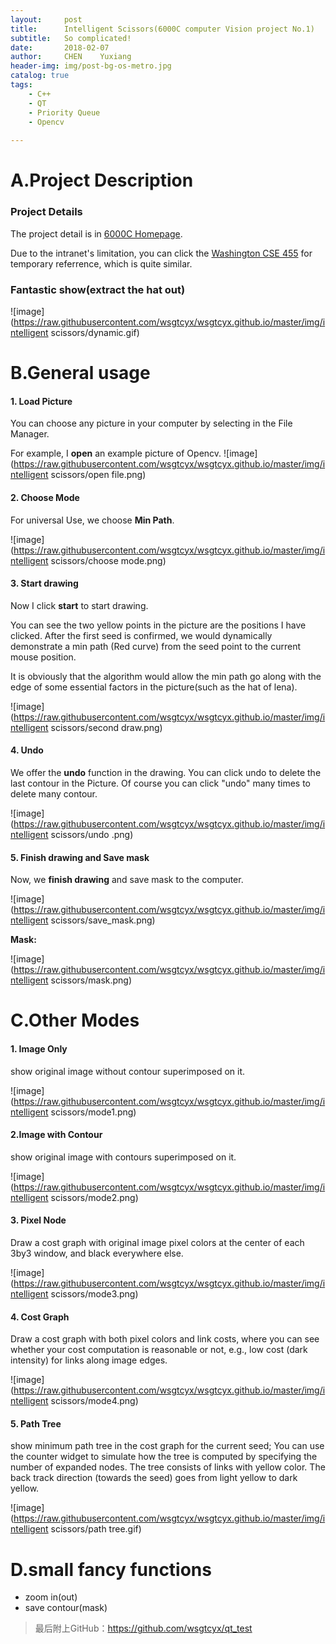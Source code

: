 ```yaml
---
layout:     post
title:      Intelligent Scissors(6000C computer Vision project No.1)
subtitle:   So complicated!
date:       2018-02-07
author:     CHEN	Yuxiang
header-img: img/post-bg-os-metro.jpg
catalog: true
tags:
    - C++
    - QT
    - Priority Queue
    - Opencv
    
---
```

# A.Project Description
### Project Details

The project detail is in [6000C Homepage](https://home.cse.ust.hk/~cktang/msbd6000c/Password_Only/projects/iscissor/index.html). 

Due to the intranet's limitation, you can click the [Washington CSE 455](https://courses.cs.washington.edu/courses/cse455/03wi/projects/project1/web/project1.htm) for temporary referrence, which is quite similar.

### Fantastic show(extract the hat out)
![image](https://raw.githubusercontent.com/wsgtcyx/wsgtcyx.github.io/master/img/intelligent scissors/dynamic.gif)

# B.General usage
#### 1. Load Picture
You can choose any picture in your computer by selecting in the File Manager.

For example, I **open** an example picture of Opencv.
![image](https://raw.githubusercontent.com/wsgtcyx/wsgtcyx.github.io/master/img/intelligent scissors/open file.png)


#### 2. Choose Mode
For universal Use, we choose **Min Path**.

![image](https://raw.githubusercontent.com/wsgtcyx/wsgtcyx.github.io/master/img/intelligent scissors/choose mode.png)

#### 3. Start drawing
Now I click **start** to start drawing.

You can see the two yellow points in the picture are the positions I have clicked. After the first seed is confirmed, we would dynamically demonstrate a min path (Red curve) from the seed point to the current mouse position. 

It is obviously that the algorithm would allow the min path go along with the edge of some essential factors in the picture(such as the hat of lena).

![image](https://raw.githubusercontent.com/wsgtcyx/wsgtcyx.github.io/master/img/intelligent scissors/second draw.png)

#### 4. Undo
We offer the **undo** function in the drawing. You can click undo to delete the last contour in the Picture. Of course you can click "undo" many times to delete many contour.

![image](https://raw.githubusercontent.com/wsgtcyx/wsgtcyx.github.io/master/img/intelligent scissors/undo .png)

#### 5. Finish drawing and Save mask

Now, we **finish drawing** and save mask to the computer.

![image](https://raw.githubusercontent.com/wsgtcyx/wsgtcyx.github.io/master/img/intelligent scissors/save_mask.png)

**Mask:**

![image](https://raw.githubusercontent.com/wsgtcyx/wsgtcyx.github.io/master/img/intelligent scissors/mask.png)

# C.Other Modes

#### 1. Image Only
show original image without contour superimposed on it.

![image](https://raw.githubusercontent.com/wsgtcyx/wsgtcyx.github.io/master/img/intelligent scissors/mode1.png)

#### 2.Image with Contour
show original image with contours superimposed on it.

![image](https://raw.githubusercontent.com/wsgtcyx/wsgtcyx.github.io/master/img/intelligent scissors/mode2.png)

#### 3. Pixel Node
Draw a cost graph with original image pixel colors at the center of each 3by3 window, and black everywhere else.

![image](https://raw.githubusercontent.com/wsgtcyx/wsgtcyx.github.io/master/img/intelligent scissors/mode3.png)

#### 4. Cost Graph
Draw a cost graph with both pixel colors and link costs, where you can see whether your cost computation is reasonable or not, e.g., low cost (dark intensity) for links along image edges.

![image](https://raw.githubusercontent.com/wsgtcyx/wsgtcyx.github.io/master/img/intelligent scissors/mode4.png)

#### 5. Path Tree
show minimum path tree in the cost graph for the current seed; You can use the counter widget to simulate how the tree is computed by specifying the number of expanded nodes. The tree consists of links with yellow color. The back track direction (towards the seed) goes from light yellow to dark yellow.
 
![image](https://raw.githubusercontent.com/wsgtcyx/wsgtcyx.github.io/master/img/intelligent scissors/path tree.gif)

# D.small fancy functions
- zoom in(out)
- save contour(mask)


>最后附上GitHub：<https://github.com/wsgtcyx/qt_test>


<!-- <video controls="" preload="none" poster="http://media.w3.org/2010/05/sintel/poster.png"><source src="http://media.w3.org/2010/05/sintel/trailer.mp4" type="video/mp4"><source src="http://media.w3.org/2010/05/sintel/trailer.webm" type="video/webm"><source src="http://media.w3.org/2010/05/sintel/trailer.ogv" type="video/ogg"><p>Your user agent does not support the HTML5 Video element.</p></video>-->
